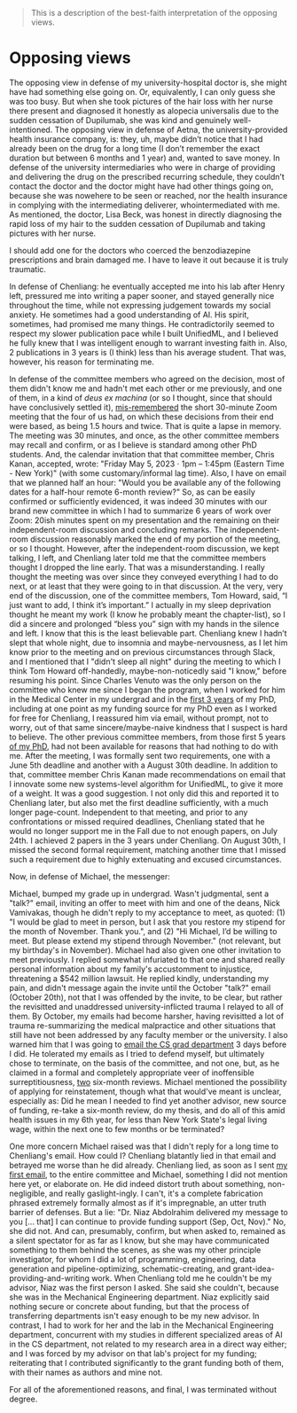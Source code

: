> This is a description of the best-faith interpretation of the opposing views.

# Opposing views

The opposing view in defense of my university-hospital doctor is, she might have had something else going on. Or, equivalently, I can only guess she was too busy. But when she took pictures of the hair loss with her nurse there present and diagnosed it honestly as alopecia universalis due to the sudden cessation of Dupilumab, she was kind and genuinely well-intentioned. The opposing view in defense of Aetna, the university-provided health insurance company, is: they, uh, maybe didn’t notice that I had already been on the drug for a long time (I don’t remember the exact duration but between 6 months and 1 year) and, wanted to save money. In defense of the university intermediaries who were in charge of providing and delivering the drug on the prescribed recurring schedule, they couldn’t contact the doctor and the doctor might have had other things going on, because she was nowehere to be seen or reached, nor the health insurance in complying with the intermediating deliverer, whointermediated with me. As mentioned, the doctor, Lisa Beck, was honest in directly diagnosing the rapid loss of my hair to the sudden cessation of Dupilumab and taking pictures with her nurse. 

I should add one for the doctors who coerced the benzodiazepine prescriptions and brain damaged me. I have to leave it out because it is truly traumatic.

In defense of Chenliang: he eventually accepted me into his lab after Henry left, pressured me into writing a paper sooner, and stayed generally nice throughout the time, while not expressing judgement towards my social anxiety. He sometimes had a good understanding of AI. His spirit, sometimes, had promised me many things. He contradictorily seemed to respect my slower publication pace while I built UnifiedML, and I believed he fully knew that I was intelligent enough to warrant investing faith in. Also, 2 publications in 3 years is (I think) less than his average student. That was, however, his reason for terminating me.

In defense of the committee members who agreed on the decision, most of them didn't know me and hadn't met each other or me previously, and one of them, in a kind of *deus ex machina* (or so I thought, since that should have conclusively settled it), [mis-remembered](https://github.com/slerman12/Detective-Sam/blob/main/4-Faith.md) the short 30-minute Zoom meeting that the four of us had, on which these decisions from their end were based, as being 1.5 hours and twice. That is quite a lapse in memory. The meeting was 30 minutes, and once, as the other committee members may recall and confirm, or as I believe is standard among other PhD students. And, the calendar invitation that that committee member, Chris Kanan, accepted, wrote: "Friday May 5, 2023 ⋅ 1pm – 1:45pm (Eastern Time - New York)" (with some customary/informal lag time). Also, I have on email that we planned half an hour: "Would you be available any of the following dates for a half-hour remote 6-month review?" So, as can be easily confirmed or sufficiently evidenced, it was indeed 30 minutes with our brand new committee in which I had to summarize 6 years of work over Zoom: 20ish minutes spent on my presentation and the remaining on their independent-room discussion and concluding remarks. The independent-room discussion reasonably marked the end of my portion of the meeting, or so I thought. However, after the independent-room discussion, we kept talking, I left, and Chenliang later told me that the committee members thought I dropped the line early. That was a misunderstanding. I really thought the meeting was over since they conveyed everything I had to do next, or at least that they were going to in that discussion. At the very, very end of the discussion, one of the committee members, Tom Howard, said, “I just want to add, I think it’s important.” I actually in my sleep deprivation thought he meant my work (I know he probably meant the chapter-list), so I did a sincere and prolonged “bless you” sign with my hands in the silence and left. I know that this is the least believable part. Chenliang knew I hadn’t slept that whole night, due to insomnia and maybe-nervousness, as I let him know prior to the meeting and on previous circumstances through Slack, and I mentioned that I "didn't sleep all night" during the meeting to which I think Tom Howard off-handedly, maybe-non-noticedly said "I know," before resuming his point. Since Charles Venuto was the only person on the committee who knew me since I began the program, when I worked for him in the Medical Center in my undergrad and in the [first 3 years](https://github.com/slerman12/Detective-Sam/blob/main/5-Early-work-in-program.md) of my PhD, including at one point as my funding source for my PhD even as I worked for free for Chenliang, I reassured him via email, without prompt, not to worry, out of that same sincere/maybe-naive kindness that I suspect is hard to believe. The other previous committee members, from those first 5 years [of my PhD](https://github.com/slerman12/Detective-Sam/blob/main/6-Indebted.md), had not been available for reasons that had nothing to do with me. After the meeting, I was formally sent two requirements, one with a June 5th deadline and another with a August 30th deadline. In addition to that, committee member Chris Kanan made recommendations on email that I innovate some new systems-level algorithm for UnifiedML, to give it more of a weight. It was a good suggestion. I not only did this and reported it to Chenliang later, but also met the first deadline sufficiently, with a much longer page-count. Independent to that meeting, and prior to any confrontations or missed required deadlines, Chenliang stated that he would no longer support me in the Fall due to not enough papers, on July 24th. I achieved 2 papers in the 3 years under Chenliang. On August 30th, I missed the second formal requirement, matching another time that I missed such a requirement due to highly extenuating and excused circumstances.

Now, in defense of Michael, the messenger:

Michael, bumped my grade up in undergrad. Wasn't judgmental, sent a "talk?" email, inviting an offer to meet with him and one of the deans, Nick Vamivakas, though he didn't reply to my acceptance to meet, as quoted: (1) "I would be glad to meet in person, but I ask that you restore my stipend for the month of November. Thank you.", and (2) "Hi Michael, I’d be willing to meet. But please extend my stipend through November." (not relevant, but my birthday's in November). Michael had also given one other invitation to meet previously. I replied somewhat infuriated to that one and shared really personal information about my family's accustomment to injustice, threatening a $542 million lawsuit. He replied kindly, understanding my pain, and didn't message again the invite until the October "talk?" email (October 20th), not that I was offended by the invite, to be clear, but rather the revisitted and unaddressed university-inflicted trauma I relayed to all of them. By October, my emails had become harsher, having revisitted a lot of trauma re-summarizing the medical malpractice and other situations that still have not been addressed by any faculty member or the university. I also warned him that I was going to [email the CS grad department](https://github.com/slerman12/Detective-Sam/blob/main/3-Grads-Alliance.md) 3 days before I did. He tolerated my emails as I tried to defend myself, but ultimately chose to terminate, on the basis of the committee, and not one, but, as he claimed in a formal and completely appropriate veer of inoffensible surreptitiousness, [two](https://github.com/slerman12/Detective-Sam/blob/main/7-Ongoing.md) six-month reviews. Michael mentioned the possibility of applying for reinstatement, though what that would've meant is unclear, especially as: Did he mean I needed to find yet another advisor, new source of funding, re-take a six-month review, do my thesis, and do all of this amid health issues in my 6th year, for less than New York State's legal living wage, within the next one to few months or be terminated? 

One more concern Michael raised was that I didn't reply for a long time to Chenliang's email. How could I? Chenliang blatantly lied in that email and betrayed me worse than he did already. Chenliang lied, as soon as I sent [my first email](https://github.com/slerman12/Detective-Sam/blob/main/4-Faith.md), to the entire committee and Michael, something I did not mention here yet, or elaborate on. He did indeed distort truth about something, non-negligible, and really gaslight-ingly. I can't, it's a complete fabrication phrased extremely formally almost as if it's impregnable, an utter truth barrier of defenses. But a lie: "Dr. Niaz Abdolrahim delivered my message to you [... that] I can continue to provide funding support (Sep, Oct, Nov)." No, she did not. And can, presumably, confirm, but when asked to, remained as a silent spectator for as far as I know, but she may have communicated something to them behind the scenes, as she was my other principle investigator, for whom I did a lot of programming, engineering, data generation and pipeline-optimizing, schematic-creating, and grant-idea-providing-and-writing work. When Chenliang told me he couldn't be my advisor, Niaz was the first person I asked. She said she couldn't, because she was in the Mechanical Engineering department. Niaz explicitly said nothing secure or concrete about funding, but that the process of transferring departments isn't easy enough to be my new advisor. In contrast, I had to work for her and the lab in the Mechanical Engineering department, concurrent with my studies in different specialized areas of AI in the CS department, not related to my research area in a direct way either; and I was forced by my advisor on that lab's project for my funding; reiterating that I contributed significantly to the grant funding both of them, with their names as authors and mine not. 

For all of the aforementioned reasons, and final, I was terminated without degree.
